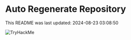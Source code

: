 # Auto Regenerate Repository

This README was last updated: 2024-08-23 03:08:50

 ![TryHackMe](https://tryhackme.com/badge/533634)